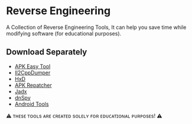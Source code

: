 # Reverse Engineering
A Collection of Reverse Engineering Tools, It can help you save time while modifying software (for educational purposes).

## Download Separately
 - [APK Easy Tool](https://forum.xda-developers.com/t/tool-windows-apk-easy-tool-v1-59-2-2021-04-03.3333960/)
 - [Il2CppDumper](https://github.com/Perfare/Il2CppDumper)
 - [HxD](https://mh-nexus.de/en/hxd/)
 - [APK Repatcher](https://github.com/csanuragjain/APKRepatcher)
 - [Jadx](https://github.com/skylot/jadx)
 - [dnSpy](https://github.com/dnSpy/dnSpy)
 - [Android Tools](https://mediafire.com/file/67es4trexysy7cy)
 
⚠ ᴛʜᴇsᴇ ᴛᴏᴏʟs ᴀʀᴇ ᴄʀᴇᴀᴛᴇᴅ sᴏʟᴇʟʏ ғᴏʀ ᴇᴅᴜᴄᴀᴛɪᴏɴᴀʟ ᴘᴜʀᴘᴏsᴇs! ⚠
